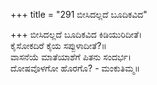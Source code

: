 +++
title = "291 ಬೀಸಿದಲ್ಲದೆ ಬೂದಿಕವಿದ"

+++
ಬೀಸಿದಲ್ಲದೆ ಬೂದಿಕವಿದ ಕಿಡಿಯುರಿದೀತೆ।  
ಕೈಸೋಕದಿರೆ ಕೈಯ ಸಪ್ಪುಳಾದೀತೆ?॥  
ವಾಸನೆಯೆ ಮಾತೆಯಾಶೆಗೆ ಪಿತನು ಸಂದರ್ಭ।  
ದೋಷವೊಳಗೋ ಹೊರಗೊ? - ಮಂಕುತಿಮ್ಮ॥  
